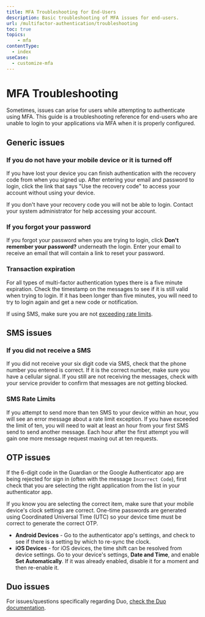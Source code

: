 ```yaml
---
title: MFA Troubleshooting for End-Users
description: Basic troubleshooting of MFA issues for end-users.
url: /multifactor-authentication/troubleshooting
toc: true
topics:
    - mfa
contentType:
  - index
useCase:
  - customize-mfa
---
```

# MFA Troubleshooting

Sometimes, issues can arise for users while attempting to authenticate using MFA. This guide is a troubleshooting reference for end-users who are unable to login to your applications via MFA when it is properly configured.

## Generic issues

### If you do not have your mobile device or it is turned off

If you have lost your device you can finish authentication with the recovery code from when you signed up. After entering your email and password to login, click the link that says "Use the recovery code" to access your account without using your device.

If you don't have your recovery code you will not be able to login. Contact your system administrator for help accessing your account.

### If you forgot your password

If you forgot your password when you are trying to login, click **Don't remember your password?** underneath the login. Enter your email to receive an email that will contain a link to reset your password.

### Transaction expiration

For all types of multi-factor authentication types there is a five minute expiration. Check the timestamp on the messages to see if it is still valid when trying to login. If it has been longer than five minutes, you will need to try to login again and get a new code or notification.

If using SMS, make sure you are not [exceeding rate limits](#sms-rate-limits).

## SMS issues

### If you did not receive a SMS

If you did not receive your six digit code via SMS, check that the phone number you entered is correct. If it is the correct number, make sure you have a cellular signal. If you still are not receiving the messages, check with your service provider to confirm that messages are not getting blocked.

### SMS Rate Limits

If you attempt to send more than ten SMS to your device within an hour, you will see an error message about a rate limit exception. If you have exceeded the limit of ten, you will need to wait at least an hour from your first SMS send to send another message. Each hour after the first attempt you will gain one more message request maxing out at ten requests.

## OTP issues

If the 6-digit code in the Guardian or the Google Authenticator app are being rejected for sign in (often with the message `Incorrect Code`), first check that you are selecting the right application from the list in your authenticator app.

If you know you are selecting the correct item, make sure that your mobile device's clock settings are correct. One-time passwords are generated using Coordinated Universal Time (UTC) so your device time must be correct to generate the correct OTP.

* **Android Devices** - Go to the authenticator app's settings, and check to see if there is a setting by which to re-sync the clock.
* **iOS Devices** - for iOS devices, the time shift can be resolved from device settings. Go to your device's settings, **Date and Time**, and enable **Set Automatically**. If it was already enabled, disable it for a moment and then re-enable it.

## Duo issues

For issues/questions specifically regarding Duo, [check the Duo documentation](https://guide.duo.com).